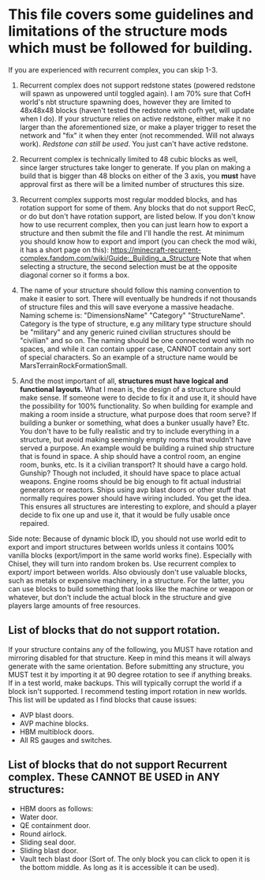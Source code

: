 # This file covers some guidelines and limitations of the structure mods which must be followed for building.
If you are experienced with recurrent complex, you can skip 1-3. 

1) Recurrent complex does not support redstone states (powered redstone will spawn as unpowered until toggled again). 
   I am 70% sure that CofH world's nbt structure spawning does, however they are limited to 48x48x48 blocks (haven't tested the redstone with cofh yet, will update when I do). 
   If your structure relies on active redstone, either make it no larger than the aforementioned size, or make a player trigger to reset the network and "fix" it when they enter (not recommended. Will not always work). 
   *Redstone can still be used*. You just can't have active redstone.

2) Recurrent complex is technically limited to 48 cubic blocks as well, since larger structures take longer to generate. 
   If you plan on making a build that is bigger than 48 blocks on either of the 3 axis, you **must** have approval first as there will be a limited number of structures this size. 

3) Recurrent complex supports most regular modded blocks, and has rotation support for some of them. Any blocks that do not support RecC, or do but don't have rotation support, are listed below. 
   If you don't know how to use recurrent complex, then you can just learn how to export a structure and then submit the file and I'll handle the rest. 
   At minimum you should know how to export and import (you can check the mod wiki, it has a short page on this): https://minecraft-recurrent-complex.fandom.com/wiki/Guide:_Building_a_Structure
   Note that when selecting a structure, the second selection must be at the opposite diagonal corner so it forms a box. 
   
4) The name of your structure should follow this naming convention to make it easier to sort. There will eventually be hundreds if not thousands of structure files and this will save everyone a massive headache. 
   Naming scheme is: "DimensionsName" "Category" "StructureName". Category is the type of structure, e.g any military type structure should be "military" and any generic ruined civilian structures should be "civilian" and so on. 
   The naming should be one connected word with no spaces, and while it can contain upper case, CANNOT contain any sort of special characters. So an example of a structure name would be MarsTerrainRockFormationSmall.  

5) And the most important of all, **structures must have logical and functional layouts.** 
   What I mean is, the design of a structure should make sense. If someone were to decide to fix it and use it, it should have the possibility for 100% functionality. 
   So when building for example and making a room inside a structure, what purpose does that room serve? If building a bunker or something, what does a bunker usually have? Etc. 
   You don't have to be fully realistic and try to include everything in a structure, but avoid making seemingly empty rooms that wouldn't have served a purpose.
   An example would be building a ruined ship structure that is found in space. A ship should have a control room, an engine room, bunks, etc. Is it a civilian transport? It should have a cargo hold. Gunship? Though not included, it should have space to place actual weapons. 
   Engine rooms should be big enough to fit actual industrial generators or reactors. Ships using avp blast doors or other stuff that normally requires power should have wiring included. 
   You get the idea. This ensures all structures are interesting to explore, and should a player decide to fix one up and use it, that it would be fully usable once repaired. 

Side note: Because of dynamic block ID, you should not use world edit to export and import structures between worlds unless it contains 100% vanilla blocks (export/import in the same world works fine). 
Especially with Chisel, they will turn into random broken bs. Use recurrent complex to export/ import between worlds. Also obviously don't use valuable blocks, such as metals or expensive machinery, in a structure. 
For the latter, you can use blocks to build something that looks like the machine or weapon or whatever, but don't include the actual block in the structure and give players large amounts of free resources. 



## List of blocks that do not support rotation. 
If your structure contains any of the following, you MUST have rotation and mirroring disabled for that structure. 
Keep in mind this means it will always generate with the same orientation. Before submitting any structure, you MUST test it by importing it at 90 degree rotation to see if anything breaks. 
If in a test world, make backups. This will typically corrupt the world if a block isn't supported. I recommend testing import rotation in new worlds. This list will be updated as I find blocks that cause issues: 
   
  - AVP blast doors. 
  - AVP machine blocks.
  - HBM multiblock doors. 
  - All RS gauges and switches.


## List of blocks that do not support Recurrent complex. These CANNOT BE USED in ANY structures: 
   
  - HBM doors as follows: 
  - Water door.
  - QE containment door. 
  - Round airlock.
  - Sliding seal door. 
  - Sliding blast door. 
  - Vault tech blast door (Sort of. The only block you can click to open it is the bottom middle. As long as it is accessible it can be used).
